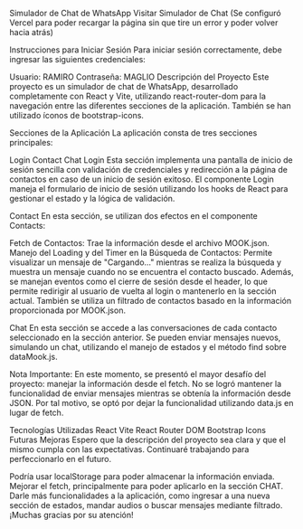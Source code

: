 Simulador de Chat de WhatsApp
Visitar Simulador de Chat
(Se configuró Vercel para poder recargar la página sin que tire un error y poder volver hacia atrás)

Instrucciones para Iniciar Sesión
Para iniciar sesión correctamente, debe ingresar las siguientes credenciales:

Usuario: RAMIRO
Contraseña: MAGLIO
Descripción del Proyecto
Este proyecto es un simulador de chat de WhatsApp, desarrollado completamente con React y Vite, utilizando react-router-dom para la navegación entre las diferentes secciones de la aplicación. También se han utilizado íconos de bootstrap-icons.

Secciones de la Aplicación
La aplicación consta de tres secciones principales:

Login
Contact
Chat
Login
Esta sección implementa una pantalla de inicio de sesión sencilla con validación de credenciales y redirección a la página de contactos en caso de un inicio de sesión exitoso. El componente Login maneja el formulario de inicio de sesión utilizando los hooks de React para gestionar el estado y la lógica de validación.

Contact
En esta sección, se utilizan dos efectos en el componente Contacts:

Fetch de Contactos: Trae la información desde el archivo MOOK.json.
Manejo del Loading y del Timer en la Búsqueda de Contactos: Permite visualizar un mensaje de "Cargando..." mientras se realiza la búsqueda y muestra un mensaje cuando no se encuentra el contacto buscado.
Además, se manejan eventos como el cierre de sesión desde el header, lo que permite redirigir al usuario de vuelta al login o mantenerlo en la sección actual. También se utiliza un filtrado de contactos basado en la información proporcionada por MOOK.json.

Chat
En esta sección se accede a las conversaciones de cada contacto seleccionado en la sección anterior. Se pueden enviar mensajes nuevos, simulando un chat, utilizando el manejo de estados y el método find sobre dataMook.js.

Nota Importante:
En este momento, se presentó el mayor desafío del proyecto: manejar la información desde el fetch. No se logró mantener la funcionalidad de enviar mensajes mientras se obtenía la información desde JSON. Por tal motivo, se optó por dejar la funcionalidad utilizando data.js en lugar de fetch.

Tecnologías Utilizadas
React
Vite
React Router DOM
Bootstrap Icons
Futuras Mejoras
Espero que la descripción del proyecto sea clara y que el mismo cumpla con las expectativas. Continuaré trabajando para perfeccionarlo en el futuro.

Podría usar localStorage para poder almacenar la información enviada.
Mejorar el fetch, principalmente para poder aplicarlo en la sección CHAT.
Darle más funcionalidades a la aplicación, como ingresar a una nueva sección de estados, mandar audios o buscar mensajes mediante filtrado.
¡Muchas gracias por su atención!
